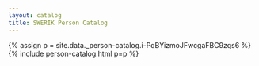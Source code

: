 ```yaml
---
layout: catalog
title: SWERIK Person Catalog
---
```

{% assign p = site.data._person-catalog.i-PqBYizmoJFwcgaFBC9zqs6 %}
{% include person-catalog.html p=p %}

